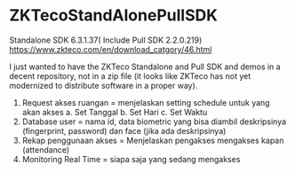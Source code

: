 # ZKTecoStandAlonePullSDK
Standalone SDK 6.3.1.37( Include Pull SDK 2.2.0.219) https://www.zkteco.com/en/download_catgory/46.html

I just wanted to have the ZKTeco Standalone and Pull SDK and demos in a decent repository, not in a zip file (it looks like ZKTeco has not yet modernized to distribute software in a proper way).

1.	Request akses ruangan = menjelaskan setting schedule untuk yang akan akses 
	a.	Set Tanggal	
	b.	Set Hari
	c.	Set Waktu
2.	Database user = nama id, data biometric yang bisa diambil deskripsinya (fingerprint, password) dan face (jika ada deskripsinya)
3.	Rekap penggunaan akses = Menjelaskan pengakses mengakses kapan (attendance)
4.	Monitoring Real Time = siapa saja yang sedang mengakses
